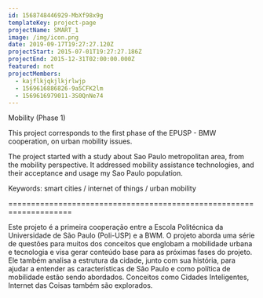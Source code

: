```yaml
---
id: 1568748446929-MbXf98x9g
templateKey: project-page
projectName: SMART_1
image: /img/icon.png
date: 2019-09-17T19:27:27.120Z
projectStart: 2015-07-01T19:27:27.186Z
projectEnd: 2015-12-31T02:00:00.000Z
featured: not
projectMembers:
  - kajflkjqkjlkjrlwjp
  - 1569616886826-9a5CFK2lm
  - 1569616979011-3S0QnNe74
---
```

Mobility (Phase 1)

This project corresponds to the first phase of the EPUSP - BMW cooperation, on urban mobility issues. 

The project started with a study about Sao Paulo metropolitan area, from the mobility perspective. It addressed mobility assistance technologies, and their acceptance and usage my Sao Paulo population.

Keywords: smart cities / internet of things / urban mobility

\====================================================================

Este projeto é a primeira cooperação entre a Escola Politécnica da Universidade de São Paulo (Poli-USP) e a BWM. O projeto aborda uma série de questões para muitos dos conceitos que englobam a mobilidade urbana e tecnologia e visa gerar conteúdo base para as próximas fases do projeto. Ele também analisa a estrutura da cidade, junto com sua história, para ajudar a entender as características de São Paulo e como política de mobilidade estão sendo abordados. Conceitos como Cidades Inteligentes, Internet das Coisas também são explorados.
